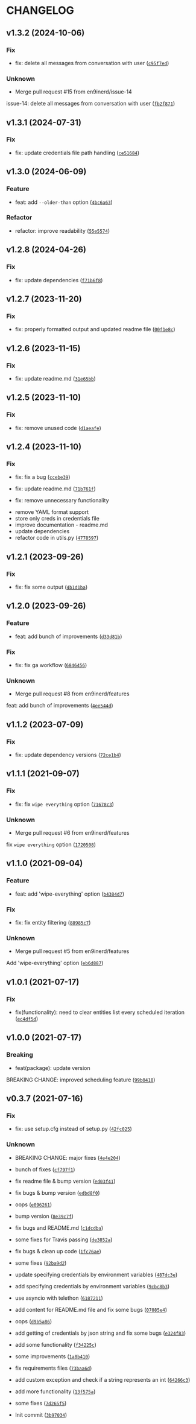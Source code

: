 # CHANGELOG

## v1.3.2 (2024-10-06)

### Fix

* fix: delete all messages from conversation with user ([`c95f7ed`](https://github.com/en9inerd/tgeraser/commit/c95f7eddae742dcd94a4d33a12dee8190193bbe3))

### Unknown

* Merge pull request #15 from en9inerd/issue-14

issue-14: delete all messages from conversation with user ([`fb2f871`](https://github.com/en9inerd/tgeraser/commit/fb2f87149f842517c2d29050615f80d0b349933b))

## v1.3.1 (2024-07-31)

### Fix

* fix: update credentials file path handling ([`ce51684`](https://github.com/en9inerd/tgeraser/commit/ce5168465e07e569ffe3634f43ef568db63b300d))

## v1.3.0 (2024-06-09)

### Feature

* feat: add `--older-than` option ([`4bc6a63`](https://github.com/en9inerd/tgeraser/commit/4bc6a63049b5f52e9b8f595322bed661f8b8d033))

### Refactor

* refactor: improve readability ([`55e5574`](https://github.com/en9inerd/tgeraser/commit/55e5574aa6cca7516210f87db96a0cf06f48dcd7))

## v1.2.8 (2024-04-26)

### Fix

* fix: update dependencies ([`f71b6f8`](https://github.com/en9inerd/tgeraser/commit/f71b6f8924018ef8aae8a733eeb680dc33555b2e))

## v1.2.7 (2023-11-20)

### Fix

* fix: properly formatted output and updated readme file ([`00f1e8c`](https://github.com/en9inerd/tgeraser/commit/00f1e8caa41153ab5741887e61920a0a7e6a9b45))

## v1.2.6 (2023-11-15)

### Fix

* fix: update readme.md ([`31e65bb`](https://github.com/en9inerd/tgeraser/commit/31e65bbee1a4b07645fbb5f304e2ecb590b9861c))

## v1.2.5 (2023-11-10)

### Fix

* fix: remove unused code ([`d1aeafe`](https://github.com/en9inerd/tgeraser/commit/d1aeafee79b30c93ddbb5e26edfc002232c8443b))

## v1.2.4 (2023-11-10)

### Fix

* fix: fix a bug ([`ccebe39`](https://github.com/en9inerd/tgeraser/commit/ccebe391b5d2baebbb8642c2d133b47e4416b24f))

* fix: update readme.md ([`71b761f`](https://github.com/en9inerd/tgeraser/commit/71b761ffbe79db95bd0a2393e5a2214940157a35))

* fix: remove unnecessary functionality

- remove YAML format support
- store only creds in credentials file
- improve documentation - readme.md
- update dependencies
- refactor code in utils.py ([`4778597`](https://github.com/en9inerd/tgeraser/commit/47785971403ec2b816b45b33382509a85b5baa24))

## v1.2.1 (2023-09-26)

### Fix

* fix: fix some output ([`4b1d1ba`](https://github.com/en9inerd/tgeraser/commit/4b1d1ba90149c96fe0362c79a40c7108f99008a0))

## v1.2.0 (2023-09-26)

### Feature

* feat: add bunch of improvements ([`d33d81b`](https://github.com/en9inerd/tgeraser/commit/d33d81bc224aa63bb0f3b8840455407ef4164415))

### Fix

* fix: fix ga workflow ([`6846456`](https://github.com/en9inerd/tgeraser/commit/684645683ccd9dd68d1c7c789cd3914a725c0640))

### Unknown

* Merge pull request #8 from en9inerd/features

feat: add bunch of improvements ([`4ee544d`](https://github.com/en9inerd/tgeraser/commit/4ee544dcbea9f40cb5e0e7fe9fd0b947e0e94b8e))

## v1.1.2 (2023-07-09)

### Fix

* fix: update dependency versions ([`72ce1b4`](https://github.com/en9inerd/tgeraser/commit/72ce1b4cb11d7a99f7e73fc4439025b78ee5304a))

## v1.1.1 (2021-09-07)

### Fix

* fix: fix `wipe everything` option ([`71678c3`](https://github.com/en9inerd/tgeraser/commit/71678c3d5652e4eca69a75e1d66cc9065205a9bc))

### Unknown

* Merge pull request #6 from en9inerd/features

fix `wipe everything` option ([`1720508`](https://github.com/en9inerd/tgeraser/commit/1720508c4034a60c685e2ed124a3e99e1f7dbce8))

## v1.1.0 (2021-09-04)

### Feature

* feat: add &#39;wipe-everything&#39; option ([`b4384d7`](https://github.com/en9inerd/tgeraser/commit/b4384d71f88be60799fbffb94ed7047ae8030104))

### Fix

* fix: fix entity filtering ([`88985c7`](https://github.com/en9inerd/tgeraser/commit/88985c71b583d77ffeece80842e43b2cf0838ff6))

### Unknown

* Merge pull request #5 from en9inerd/features

Add &#39;wipe-everything&#39; option ([`eb6d887`](https://github.com/en9inerd/tgeraser/commit/eb6d8874a4e42157406dcee6ed25071e116bc704))

## v1.0.1 (2021-07-17)

### Fix

* fix(functionality): need to clear entities list every scheduled iteration ([`ec4df5d`](https://github.com/en9inerd/tgeraser/commit/ec4df5d1fe230e951ffdd729172a4ada723d94e0))

## v1.0.0 (2021-07-17)

### Breaking

* feat(package): update version

BREAKING CHANGE: improved scheduling feature ([`99b0418`](https://github.com/en9inerd/tgeraser/commit/99b04185f6edb3bd7216acf57a470cfe9044f55f))

## v0.3.7 (2021-07-16)

### Fix

* fix: use setup.cfg instead of setup.py ([`42fc025`](https://github.com/en9inerd/tgeraser/commit/42fc02516360d325d01ec6aef556f1ed4562eff7))

### Unknown

* BREAKING CHANGE: major fixes ([`4e4e204`](https://github.com/en9inerd/tgeraser/commit/4e4e204090e603a031e305e20e4133881bd62f9f))

* bunch of fixes ([`cf797f1`](https://github.com/en9inerd/tgeraser/commit/cf797f1d281a859141af9f190553eeda6c89247a))

* fix readme file &amp; bump version ([`ed03f41`](https://github.com/en9inerd/tgeraser/commit/ed03f41652d002cd9dbaefa7bfaf070d064e1820))

* fix bugs &amp; bump version ([`edbd8f0`](https://github.com/en9inerd/tgeraser/commit/edbd8f0ba79f5a7d5483f6bc1cae29ee065374c2))

* oops ([`e096261`](https://github.com/en9inerd/tgeraser/commit/e0962618d89c3b91cdbc21d82052145301dc9410))

* bump version ([`8e39c7f`](https://github.com/en9inerd/tgeraser/commit/8e39c7fa7f915d1f03b3d934fd5b452f84e5e6b9))

* fix bugs and README.md ([`c1dcdba`](https://github.com/en9inerd/tgeraser/commit/c1dcdbab5d85cb5792607500a467c6baf63b0bbf))

* some fixes for Travis passing ([`de3852a`](https://github.com/en9inerd/tgeraser/commit/de3852ae0c0145de38608376eaa073c7d552cc2d))

* fix bugs &amp; clean up code ([`1fc76ae`](https://github.com/en9inerd/tgeraser/commit/1fc76ae83bf9ac36383c9caa0ecf9088541fd2a8))

* some fixes ([`92ba9d2`](https://github.com/en9inerd/tgeraser/commit/92ba9d2bd9b1e56506dfd2bc7537e921f7bb3366))

* update specifying credentials by environment variables ([`487dc3e`](https://github.com/en9inerd/tgeraser/commit/487dc3eb441209df009de68abde3961d56f230e1))

* add specifying credentials by environment variables ([`9cbc8b3`](https://github.com/en9inerd/tgeraser/commit/9cbc8b3e9bdd2669a1e13af1ee48357a4c5417e5))

* use asyncio with telethon ([`6187211`](https://github.com/en9inerd/tgeraser/commit/6187211967fc02382a5f17d0cb2348e5d48edc1e))

* add content for README.md file and fix some bugs ([`07085e4`](https://github.com/en9inerd/tgeraser/commit/07085e4eac4e3069d0b4c6a6e7ee3efa5cf53ea9))

* oops ([`d9b5a86`](https://github.com/en9inerd/tgeraser/commit/d9b5a868679c35224bb55e0ddb1956c339f2cf48))

* add getting of credentials by json string and fix some bugs ([`e324f83`](https://github.com/en9inerd/tgeraser/commit/e324f839e2d1e1ae0a1da3400cc90cdcaf7f1cc8))

* add some functionality ([`f34225c`](https://github.com/en9inerd/tgeraser/commit/f34225c12c931ed2171cbd36140120afd76e8812))

* some improvements ([`1a8b410`](https://github.com/en9inerd/tgeraser/commit/1a8b41047a58cb51badc2ef1f68c1662be736586))

* fix requirements files ([`73baa6d`](https://github.com/en9inerd/tgeraser/commit/73baa6db6a433a5fb382b64eb80d0ce6a1b1ea7d))

* add custom exception and check if a string represents an int ([`64266c3`](https://github.com/en9inerd/tgeraser/commit/64266c31b42a6b1334c6be187a864bd18ac525c2))

* add more functionality ([`13f575a`](https://github.com/en9inerd/tgeraser/commit/13f575aae529a667848eb7a1b31534cf8cc0cb99))

* some fixes ([`7d265f5`](https://github.com/en9inerd/tgeraser/commit/7d265f5ea8d671c92ad238a4f3299c04f4fb104a))

* Init commit ([`3b97034`](https://github.com/en9inerd/tgeraser/commit/3b970344d7f4b7c179d99f5965d90f42a4994ae9))

